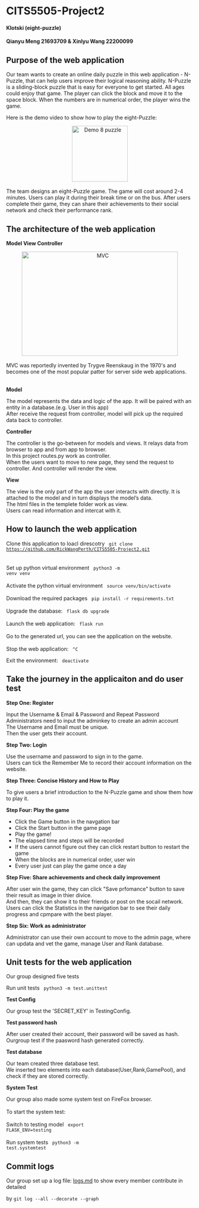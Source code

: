 # CITS5505-Project2
#### Klotski (eight-puzzle)
#### Qianyu Meng 21693709 & Xinlyu Wang 22200099

## Purpose of the web application
Our team wants to create an online daily puzzle in this web application - N-Puzzle, that can help users improve their logical reasoning ability.
N-Puzzle is a sliding-block puzzle that is easy for everyone to get started. All ages could enjoy that game. The player can click the block and move it to the space block. When the numbers are in numerical order, the player wins the game. <br>

Here is the demo video to show how to play the eight-Puzzle:
<div align=center><img src="https://miro.medium.com/max/508/1*YxeZJzfhW4kn5O5wAGbkIg.gif" width="150" height="150" alt="Demo 8 puzzle"/></div>
 <br>
The team designs an eight-Puzzle game. The game will cost around 2-4 minutes. Users can play it during their break time or on the bus. After users complete their game, they can share their achievements to their social network and check their performance rank.

## The architecture of the web application
**Model View Controller**
<br>
<div align=center><img src="https://miro.medium.com/proxy/0*Qf1s2lG86MjX-Zcv.jpg" width="420" height="280" alt="MVC"/></div>
<br>
MVC was reportedly invented by Trygve Reenskaug in the 1970's and becomes one of the most popular patter for server side web applications.
<br>
<br>

**Model**
<br>

The model represents the data and logic of the app. It will be paired with an entity in a database.(e.g. User in this app)<br>
After receive the request from controller, model will pick up the required data back to controller.<br>

**Controller**
<br>

The controller is the go-between for models and views. It relays data from browser to app and from app to browser. <br>
In this project routes.py work as controller. <br>
When the users want to move to new page, they send the request to controller. And controller will render the view.<br>

**View**
<br>

The view is the only part of the app the user interacts with directly. It is attached to the model and in turn displays the model’s data.<br>
The html files in the templete folder work as view.<br>
Users can read information and intercat with it.<br>

## How to launch the web application
Clone this application to loacl direscotry <code> git clone https://github.com/RickWangPerth/CITS5505-Project2.git </code> <br>
 <br>
Set up python virtual environment <code> python3 -m venv venv </code> <br>
 <br>
Activate the python virtual environment <code> source venv/bin/activate </code> <br>
 <br>
Download the required packages <code> pip install -r requirements.txt </code> <br>
 <br>
Upgrade the database: <code> flask db upgrade </code> <br>
<br>
Launch the web application: <code> flask run </code> <br>
 <br>
Go to the generated url, you can see the application on the website.
 <br>
 <br>
Stop the web application: <code> ^C </code> <br>

Exit the environment: <code> deactivate </code>

## Take the journey in the applicaiton and do user test
**Step One: Register** <br>

Input the Username & Email & Password and Repeat Password <br>
Administrators need to input the adminkey to create an admin account <br>
The Username and Email must be unique. <br>
Then the user gets their account. <br>

**Step Two: Login** <br>

Use the username and password to sign in to the game.<br>
Users can tick the Remember Me to record their account information on the website.

**Step Three: Concise History and How to Play** <br>

To give users a brief introduction to the N-Puzzle game and show them how to play it.

**Step Four: Play the game**
<ul> 
  <li> Click the Game button in the navgation bar </li> 
  <li> Click the Start button in the game page </li> 
  <li> Play the game! </li>
  <li> The elapsed time and steps will be recorded </li>
  <li> If the users cannot figure out they can click restart button to restart the game </li>
  <li> When the blocks are in numerical order, user win </li>
  <li> Every user just can play the game once a day </li>
</ul>

**Step Five: Share achievements and check daily improvement**  <br>

After user win the game, they can click "Save prfomance" button to save their result as image in thier divice.  <br>
And then, they can show it to their friends or post on the socail network. <br>
Users can click the Statistics in the navigation bar to see their daily progress and cpmpare with the best player. <br>

**Step Six: Work as administrator** <br>

Administrator can use their own account to move to the admin page, where can updata and vet the game, manage User and Rank database.<br>

## Unit tests for the web application
Our group designed five tests <br>

Run unit tests <code> python3 -m test.unittest </code> <br>

**Test Config** <br>

Our group test the 'SECRET_KEY' in TestingConfig. <br>

**Test password hash** <br>

After user created their account, their password will be saved as hash. <br>
Ourgroup test if the paasword hash generated correctly. <br>

**Test database** <br>

Our team created three database test. <br>
We inserted two elements into each database(User,Rank,GamePool), and check if they are stored correctly. <br>


**System Test**<br>

Our group also made some system test on FireFox browser. <br>
<br>
To start the system test: <br>
<br>
Switch to testing model <code> export FLASK_ENV=testing </code> <br>
<br>
Run system tests <code> python3 -m test.systemtest </code> <br>

 
## Commit logs
Our group set up a log file: <a href="https://github.com/RickWangPerth/CITS5505-Project2/blob/main/logs.md">logs.md</a> to
show every member contribute in detailed<br>

by <code>git log --all --decorate --graph </code> 
<br>
